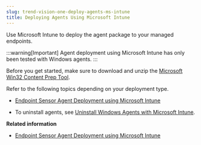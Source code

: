 ```yaml
---
slug: trend-vision-one-deploy-agents-ms-intune
title: Deploying Agents Using Microsoft Intune
---
```


Use Microsoft Intune to deploy the agent package to your managed endpoints.

:::warning[Important]
Agent deployment using Microsoft Intune has only been tested with Windows agents.
:::

Before you get started, make sure to download and unzip the [Microsoft Win32 Content Prep Tool](https://github.com/Microsoft/Microsoft-Win32-Content-Prep-Tool).

Refer to the following topics depending on your deployment type.

- [Endpoint Sensor Agent Deployment using Microsoft Intune](es-agent-deploy-intune.md)

- To uninstall agents, see [Uninstall Windows Agents with Microsoft Intune](uninstall-agents-intune.md).

**Related information**

- [Endpoint Sensor Agent Deployment using Microsoft Intune](es-agent-deploy-intune.md "Deploy the Endpoint Sensor agent to your endpoints using Microsoft Intune.")
